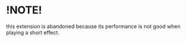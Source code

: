 !NOTE!
================
this extension is abandoned because its performance is not good when playing a short effect.
